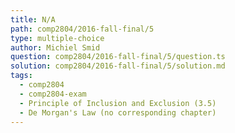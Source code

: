 ```yaml
---
title: N/A
path: comp2804/2016-fall-final/5
type: multiple-choice
author: Michiel Smid
question: comp2804/2016-fall-final/5/question.ts
solution: comp2804/2016-fall-final/5/solution.md
tags:
  - comp2804
  - comp2804-exam
  - Principle of Inclusion and Exclusion (3.5)
  - De Morgan's Law (no corresponding chapter)
---
```

